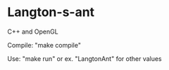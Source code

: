 Langton-s-ant
=============

С++ and OpenGL

Compile: "make compile"

Use: "make run" or ex. "LangtonAnt" for other values 
